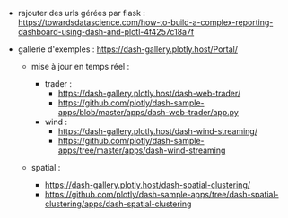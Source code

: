 * rajouter des urls gérées par flask : https://towardsdatascience.com/how-to-build-a-complex-reporting-dashboard-using-dash-and-plotl-4f4257c18a7f

* gallerie d'exemples : https://dash-gallery.plotly.host/Portal/
    * mise à jour en temps réel : 
        * trader : 
            * https://dash-gallery.plotly.host/dash-web-trader/ 
            * https://github.com/plotly/dash-sample-apps/blob/master/apps/dash-web-trader/app.py
        * wind : 
            * https://dash-gallery.plotly.host/dash-wind-streaming/
            * https://github.com/plotly/dash-sample-apps/tree/master/apps/dash-wind-streaming

    * spatial : 
        * https://dash-gallery.plotly.host/dash-spatial-clustering/
        * https://github.com/plotly/dash-sample-apps/tree/dash-spatial-clustering/apps/dash-spatial-clustering